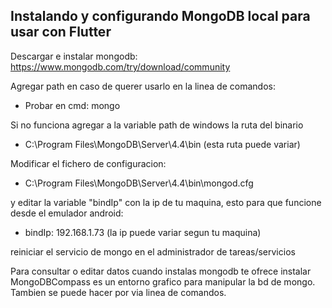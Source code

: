 ## Instalando y configurando MongoDB local para usar con Flutter

Descargar e instalar mongodb:
https://www.mongodb.com/try/download/community

Agregar path en caso de querer usarlo en la linea de comandos:
- Probar en cmd: mongo

Si no funciona agregar a la variable path de windows la ruta del binario
- C:\Program Files\MongoDB\Server\4.4\bin (esta ruta puede variar)

Modificar el fichero de configuracion:
- C:\Program Files\MongoDB\Server\4.4\bin\mongod.cfg

y editar la variable "bindIp" con la ip de tu maquina, esto para que funcione desde el emulador android:
  - bindIp: 192.168.1.73 (la ip puede variar segun tu maquina)
  
  
reiniciar el servicio de mongo en el administrador de tareas/servicios

Para consultar o editar datos cuando instalas mongodb te ofrece instalar MongoDBCompass es un entorno grafico para manipular la bd de mongo.
Tambien se puede hacer por via linea de comandos.